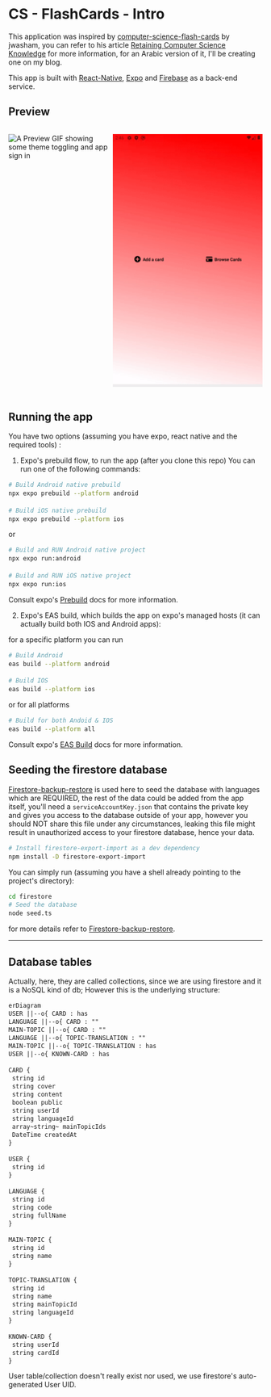 # CS - FlashCards - Intro

This application was inspired by
[computer-science-flash-cards](https://github.com/jwasham/computer-science-flash-cards)
by jwasham, you can refer to his article
[Retaining Computer Science Knowledge](https://startupnextdoor.com/retaining-computer-science-knowledge/)
for more information, for an Arabic version of it, I'll be creating one on my
blog.

This app is built with
[React-Native](https://reactnative.dev/docs/environment-setup),
[Expo](https://docs.expo.dev/get-started/installation/) and
[Firebase](https://firebase.google.com/) as a back-end service.

## Preview

<div style="display: flex;flex-direction: row;gap: 3px;">

![A Preview GIF showing some theme toggling and app sign in](./preview/preview01.gif)

![A Preview GIF showing some random cards populated in the app](./preview/preview02.gif)

</div>

## Running the app

You have two options (assuming you have expo, react native and the required
tools) :

1. Expo's prebuild flow, to run the app (after you clone this repo) You can run
   one of the following commands:

```sh
# Build Android native prebuild
npx expo prebuild --platform android

# Build iOS native prebuild
npx expo prebuild --platform ios
```

or

```sh
# Build and RUN Android native project
npx expo run:android

# Build and RUN iOS native project
npx expo run:ios
```

Consult expo's [Prebuild](https://docs.expo.dev/workflow/prebuild/) docs for
more information.

2. Expo's EAS build, which builds the app on expo's managed hosts (it can
   actually build both IOS and Android apps):

for a specific platform you can run

```sh
# Build Android
eas build --platform android

# Build IOS
eas build --platform ios
```

or for all platforms

```sh
# Build for both Andoid & IOS
eas build --platform all
```

Consult expo's [EAS Build](https://docs.expo.dev/build/introduction/) docs for
more information.

## Seeding the firestore database

[Firestore-backup-restore](https://github.com/dalenguyen/firestore-backup-restore)
is used here to seed the database with languages which are REQUIRED, the rest of
the data could be added from the app itself, you'll need a
`serviceAccountKey.json` that contains the private key and gives you access to
the database outside of your app, however you should NOT share this file under
any circumstances, leaking this file might result in unauthorized access to your
firestore database, hence your data.

```sh
# Install firestore-export-import as a dev dependency
npm install -D firestore-export-import
```

You can simply run (assuming you have a shell already pointing to the project's
directory):

```sh
cd firestore
# Seed the database
node seed.ts
```

for more details refer to
[Firestore-backup-restore](https://github.com/dalenguyen/firestore-backup-restore).

---

## Database tables

Actually, here, they are called collections, since we are using firestore and it
is a NoSQL kind of db; However this is the underlying structure:

```mermaid
erDiagram
USER ||--o{ CARD : has
LANGUAGE ||--o{ CARD : ""
MAIN-TOPIC ||--o{ CARD : ""
LANGUAGE ||--o{ TOPIC-TRANSLATION : ""
MAIN-TOPIC ||--o{ TOPIC-TRANSLATION : has
USER ||--o{ KNOWN-CARD : has

CARD {
 string id
 string cover
 string content
 boolean public
 string userId
 string languageId
 array~string~ mainTopicIds
 DateTime createdAt
}

USER {
 string id
}

LANGUAGE {
 string id
 string code
 string fullName
}

MAIN-TOPIC {
 string id
 string name
}

TOPIC-TRANSLATION {
 string id
 string name
 string mainTopicId
 string languageId
}

KNOWN-CARD {
 string userId
 string cardId
}
```

User table/collection doesn't really exist nor used, we use firestore's
auto-generated User UID.
